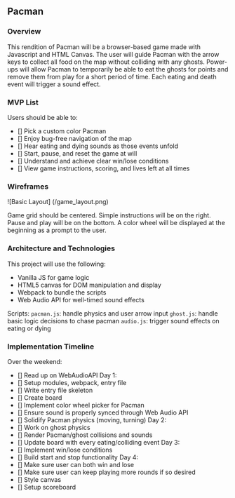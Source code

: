 ## Pacman

### Overview

This rendition of Pacman will be a browser-based game made with Javascript and HTML Canvas. The user will guide Pacman with the arrow keys to collect all food on the map without colliding with any ghosts. Power-ups will allow Pacman to temporarily be able to eat the ghosts for points and remove them from play for a short period of time. Each eating and death event will trigger a sound effect.

### MVP List
Users should be able to:
- [] Pick a custom color Pacman
- [] Enjoy bug-free navigation of the map
- [] Hear eating and dying sounds as those events unfold
- [] Start, pause, and reset the game at will
- [] Understand and achieve clear win/lose conditions
- [] View game instructions, scoring, and lives left at all times

### Wireframes

![Basic Layout] (/game_layout.png)

Game grid should be centered. Simple instructions will be on the right. Pause and play will be on the bottom. A color wheel will be displayed at the beginning as a prompt to the user. 

### Architecture and Technologies

This project will use the following:
* Vanilla JS for game logic
* HTML5 canvas for DOM manipulation and display
* Webpack to bundle the scripts
* Web Audio API for well-timed sound effects

Scripts: 
`pacman.js`: handle physics and user arrow input
`ghost.js`: handle basic logic decisions to chase pacman
`audio.js`: trigger sound effects on eating or dying

### Implementation Timeline
Over the weekend:
- [] Read up on WebAudioAPI
Day 1: 
- [] Setup modules, webpack, entry file
- [] Write entry file skeleton
- [] Create board
- [] Implement color wheel picker for Pacman
- [] Ensure sound is properly synced through Web Audio API
- [] Solidify Pacman physics (moving, turning)
Day 2:
- [] Work on ghost physics
- [] Render Pacman/ghost collisions and sounds
- [] Update board with every eating/colliding event
Day 3:
- [] Implement win/lose conditions
- [] Build start and stop functionality
Day 4: 
- [] Make sure user can both win and lose
- [] Make sure user can keep playing more rounds if so desired
- [] Style canvas
- [] Setup scoreboard

